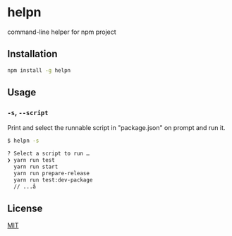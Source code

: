 # helpn

command-line helper for npm project

## Installation


```bash
npm install -g helpn
```

## Usage

### `-s`, `--script`

Print and select the runnable script in "package.json" on prompt and run it.

```bash
$ helpn -s

? Select a script to run … 
❯ yarn run test
  yarn run start
  yarn run prepare-release
  yarn run test:dev-package
  // ...å
```

## License
[MIT](https://choosealicense.com/licenses/mit/)
